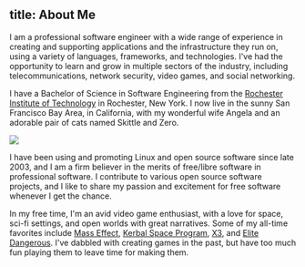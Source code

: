 title: About Me
---
I am a professional software engineer with a wide range of experience in
creating and supporting applications and the infrastructure they run on, using
a variety of languages, frameworks, and technologies.  I've had the opportunity
to learn and grow in multiple sectors of the industry, including
telecommunications, network security, video games, and social networking.

I have a Bachelor of Science in Software Engineering from the
[Rochester Institute of Technology][rit] in Rochester, New York.
I now live in the sunny San Francisco Bay Area, in California, with my wonderful
wife Angela and an adorable pair of cats named Skittle and Zero.

<div class="thumbnails">
  <a href="/media/profile.jpg">
   <img src="/media/profile.jpg" />
  </a>
</div>

I have been using and promoting Linux and open source software since late 2003,
and I am a firm believer in the merits of free/libre software in professional
software. I contribute to various open source software projects, and I like to
share my passion and excitement for free software whenever I get the chance.

In my free time, I'm an avid video game enthusiast, with a love for space, sci-fi
settings, and open worlds with great narratives.  Some of my all-time favorites
include [Mass Effect][], [Kerbal Space Program][], [X3][], and
[Elite Dangerous][].  I've dabbled with creating games in the past, but have too
much fun playing them to leave time for making them.

[rit]: http://www.rit.edu
[Mass Effect]: http://masseffect.wikia.com/wiki/Mass_Effect
[X3]: http://www.egosoft.com/games/x3ap/info_en.php
[Kerbal Space Program]: https://kerbalspaceprogram.com/
[Elite Dangerous]: http://www.elitedangerous.com/

